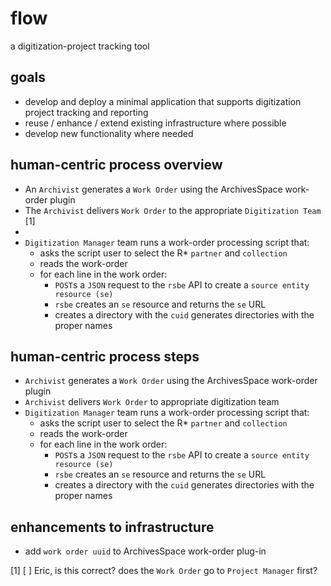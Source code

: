 # flow
a digitization-project tracking tool  

## goals
* develop and deploy a minimal application that supports digitization project tracking and reporting 
* reuse / enhance / extend existing infrastructure where possible
* develop new functionality where needed

## human-centric process overview
* An `Archivist` generates a `Work Order` using the ArchivesSpace work-order plugin 
* The `Archivist` delivers `Work Order` to the appropriate `Digitization Team` [1]
* 
* `Digitization Manager` team runs a work-order processing script that:
  * asks the script user to select the R* `partner` and `collection`
  * reads the work-order 
  * for each line in the work order:
    * `POST`s a `JSON` request to the `rsbe` API to create a `source entity resource (se)`
    * `rsbe` creates an `se` resource and returns the `se` URL
    * creates a directory with the `cuid` generates directories with the proper names


## human-centric process steps
* `Archivist` generates a `Work Order` using the ArchivesSpace work-order plugin 
* `Archivist` delivers `Work Order` to appropriate digitization team
* `Digitization Manager` team runs a work-order processing script that:
  * asks the script user to select the R* `partner` and `collection`
  * reads the work-order 
  * for each line in the work order:
    * `POST`s a `JSON` request to the `rsbe` API to create a `source entity resource (se)`
    * `rsbe` creates an `se` resource and returns the `se` URL
    * creates a directory with the `cuid` generates directories with the proper names


## enhancements to infrastructure
* add `work order uuid` to ArchivesSpace work-order plug-in

[1] [ ] Eric, is this correct? does the `Work Order` go to `Project Manager` first?
